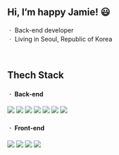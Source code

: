 <h2>Hi, I’m happy Jamie! 😃</h2>
<p>
  ㆍ Back-end developer
  <br>
  ㆍ Living in Seoul, Republic of Korea
</p>

<br>

<h2>Thech Stack</h2>
<h4>ㆍ Back-end</h4>
<p>
  <img src="https://img.shields.io/badge/-Nest.js-339933?logo=Nest.js&logoColor=fff"/>
  <img src="https://img.shields.io/badge/-Node.js-339933?logo=Node.js&logoColor=fff"/>
  <img src="https://img.shields.io/badge/-Express.js-000?logo=Express&logoColor=fff"/>
  <img src="https://img.shields.io/badge/-TypeScript-F7DF1E?logo=TypeScript&logoColor=fff"/>
  <img src="https://img.shields.io/badge/-Nginx-009639?logo=NGINX&logoColor=fff"/>
  <img src="https://img.shields.io/badge/-MySQL-4479A1?logo=MySQL&logoColor=fff"/>
  <img src="https://img.shields.io/badge/-AWS-232F3E?logo=Amazon AWS&logoColor=fff"/>
</p>
<h4>ㆍ Front-end</h4>
<p>
  <img src="https://img.shields.io/badge/-React.js-61DAFB?logo=React&logoColor=fff"/>
  <img src="https://img.shields.io/badge/-JavaScript-F7DF1E?logo=JavaScript&logoColor=fff"/>
  <img src="https://img.shields.io/badge/-HTML5-E34F26?logo=HTML5&logoColor=fff"/>
  <img src="https://img.shields.io/badge/-CSS3-1572B6?logo=CSS3&logoColor=fff"/>
</p>
